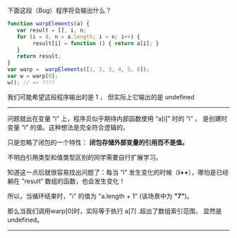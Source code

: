 下面这段（Bug）程序将会输出什么？

```js
function warpElements(a) {
   var result = [], i, n;
   for (i = 0, n = a.length; i < n; i++) {
        result[i] = function () { return a[i]; }
   }
   return result;
}
var warp =  warpElements([1, 2, 3, 4, 5, 6]);
var w = warp[0];
w(); // => ????
```

我们可能希望这段程序输出的是 1 ， 但实际上它输出的是 undefined

---

问题就出在变量 “i” 上，程序员似乎期待内部函数使用 “a\[i\]” 时的 “i” ， 是创建时变量 “i” 的值。这种想法是完全符合逻辑的。

只是忽略了闭包的一个特性： **闭包存储外部变量的引用而不是值。**

不明白引用类型和值类型区别的同学需要自行扩展学习。

知道这一点后就很容易找出问题了：每当 “i” 发生变化的时候（**i++**），哪怕是已经躺在 "result“  数组的函数，也会发生变化！

所以，当循环结束时，"i" 的值为 "a.length + 1"  \(该场景中为 **"7"**\)。

那么当我们调用warp\[0\]时，实际等于执行 a\[7\] .超出了数组索引范围， 显然是undefined。

---



